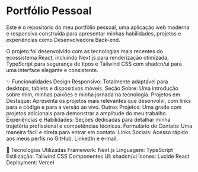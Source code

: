 <h1>Portfólio Pessoal</h1>

Este é o repositório do meu portfólio pessoal, uma aplicação web moderna e responsiva construída para apresentar minhas habilidades, projetos e experiências como Desenvolvedora Back-end.

O projeto foi desenvolvido com as tecnologias mais recentes do ecossistema React, incluindo Next.js para renderização otimizada, TypeScript para segurança de tipos e Tailwind CSS com shadcn/ui para uma interface elegante e consistente.

✨ Funcionalidades
Design Responsivo: Totalmente adaptável para desktops, tablets e dispositivos móveis.
Seção Sobre: Uma introdução sobre mim, minhas paixões e minha jornada na tecnologia.
Projetos em Destaque: Apresenta os projetos mais relevantes que desenvolvi, com links para o código e para a versão ao vivo.
Outros Projetos: Uma grade com projetos adicionais para demonstrar a amplitude do meu trabalho.
Experiências e Habilidades: Seções dedicadas para detalhar minha trajetória profissional e competências técnicas.
Formulário de Contato: Uma maneira fácil e direta para entrar em contato.
Links Sociais: Acesso rápido aos meus perfis no GitHub, LinkedIn e e-mail.

🚀 Tecnologias Utilizadas
Framework: Next.js
Linguagem: TypeScript
Estilização: Tailwind CSS
Componentes UI: shadcn/ui
Ícones: Lucide React
Deployment: Vercel
